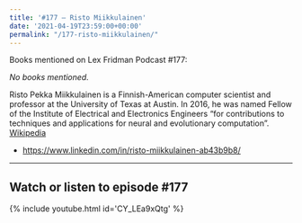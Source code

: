 ```yaml
---
title: '#177 – Risto Miikkulainen'
date: '2021-04-19T23:59:00+00:00'
permalink: "/177-risto-miikkulainen/"
---
```


Books mentioned on Lex Fridman Podcast #177:

*No books mentioned.*

Risto Pekka Miikkulainen is a Finnish-American computer scientist and professor at the University of Texas at Austin. In 2016, he was named Fellow of the Institute of Electrical and Electronics Engineers “for contributions to techniques and applications for neural and evolutionary computation”. <a href="https://en.wikipedia.org/wiki/Risto_Miikkulainen" target="_blank">Wikipedia</a>

- <a href="https://www.linkedin.com/in/risto-miikkulainen-ab43b9b8/" target="_blank">https://www.linkedin.com/in/risto-miikkulainen-ab43b9b8/</a>

- - - - - -

## Watch or listen to episode #177

{% include youtube.html id='CY_LEa9xQtg' %}